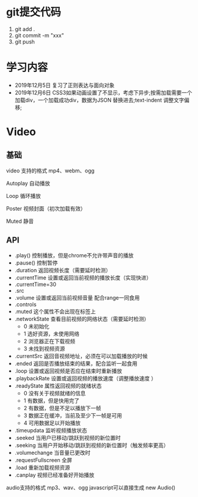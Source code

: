 # git提交代码
1. git add .
2. git commit -m "xxx"
3. git push

# 学习内容
* 2019年12月5日 复习了正则表达与面向对象
* 2019年12月6日 CSS3如果动画设置了不显示，考虑下异步;按需加载需要一个加载div，一个加载成功div，数据为JSON 替换进去;text-indent 调整文字偏移;

# Video
## 基础
video 支持的格式 mp4、webm、ogg

Autoplay 自动播放

Loop 循环播放

Poster 视频封面（初次加载有效）

Muted 静音
## API
- .play() 控制播放，但是chrome不允许带声音的播放
- .pause() 控制暂停
- .duration 返回视频长度（需要延时检测）
- .currentTime 设置或返回当前视频的播放长度（实现快进）
- .currentTime=30
- .src
- .volume 设置或返回当前视频音量 配合range一同食用
- .controls
- .muted 这个属性不会出现在标签上
- .networkState 查看目前视频的网络状态（需要延时检测）
  - 0 未初始化
  - 1 选好资源，未使用网络
  - 2 浏览器正在下载视频
  - 3 未找到视频资源
- .currentSrc 返回音视频地址，必须在可以加载播放的时候
- .ended 返回是否播放结束的结果，配合监听一起食用
- .loop 设置或返回视频是否应在结束时重新播放
- .playbackRate 设置或返回视频的播放速度（调整播放速度	）
- .readyState 属性返回视频的就绪状态
  - 0 没有关于视频就绪的信息
  - 1 有数据，但是快用完了
  - 2 有数据，但是不足以播放下一帧
  - 3 数据正在缓冲，当前及至少下一帧是可用
  - 4 可用数据足以开始播放
- .timeupdata 监听视频播放状态
- .seeked 当用户已移动/跳跃到视频的新位置时
- .seeking 当用户开始移动/跳跃到视频的新位置时（触发频率更高）
- .volumechange 当音量已更改时
- .requestFullscreen 全屏
- .load 重新加载视频资源
- .canplay 视频已经准备好开始播放

audio支持的格式 mp3、wav、ogg
javascript可以直接生成 new Audio()